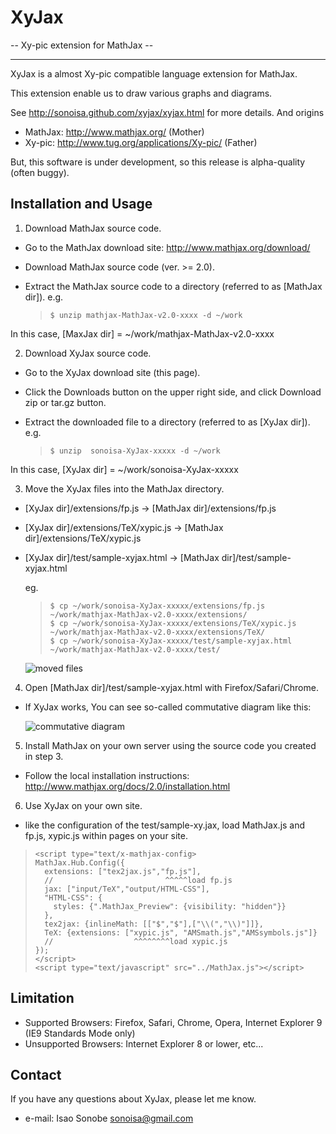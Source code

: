 # XyJax
 -- Xy-pic extension for MathJax --

----
XyJax is a almost Xy-pic compatible language extension for MathJax.

This extension enable us to draw various graphs and diagrams.

See http://sonoisa.github.com/xyjax/xyjax.html for more details. And origins

- MathJax: http://www.mathjax.org/ (Mother)
- Xy-pic: http://www.tug.org/applications/Xy-pic/ (Father)

But, this software is under development, so this release is alpha-quality (often buggy).


## Installation and Usage

1. Download MathJax source code.
 - Go to the MathJax download site: http://www.mathjax.org/download/
 - Download MathJax source code (ver. >= 2.0).
 - Extract the MathJax source code to a directory (referred to as [MathJax dir]). e.g. 
 
   >     $ unzip mathjax-MathJax-v2.0-xxxx -d ~/work
   
 In this case, [MaxJax dir] = ~/work/mathjax-MathJax-v2.0-xxxx
 
2. Download XyJax source code.
 - Go to the XyJax download site (this page).
 - Click the Downloads button on the upper right side, and click Download zip or tar.gz button.
 - Extract the downloaded file to a directory (referred to as [XyJax dir]). e.g.

   >     $ unzip  sonoisa-XyJax-xxxxx -d ~/work
   
 In this case, [XyJax dir] = ~/work/sonoisa-XyJax-xxxxx
 
3. Move the XyJax files into the MathJax directory.
 - [XyJax dir]/extensions/fp.js &rarr; [MathJax dir]/extensions/fp.js
 - [XyJax dir]/extensions/TeX/xypic.js &rarr; [MathJax dir]/extensions/TeX/xypic.js
 - [XyJax dir]/test/sample-xyjax.html &rarr; [MathJax dir]/test/sample-xyjax.html
   
   eg.
   >     $ cp ~/work/sonoisa-XyJax-xxxxx/extensions/fp.js ~/work/mathjax-MathJax-v2.0-xxxx/extensions/
   >     $ cp ~/work/sonoisa-XyJax-xxxxx/extensions/TeX/xypic.js ~/work/mathjax-MathJax-v2.0-xxxx/extensions/TeX/
   >     $ cp ~/work/sonoisa-XyJax-xxxxx/test/sample-xyjax.html ~/work/mathjax-MathJax-v2.0-xxxx/test/
   
   ![moved files](http://sonoisa.github.com/xyjax/xyjax_images/Moved_XyJax_files.png)
   
4. Open [MathJax dir]/test/sample-xyjax.html with Firefox/Safari/Chrome.
 + If XyJax works, You can see so-called commutative diagram like this:
 
   ![commutative diagram](http://sonoisa.github.com/xyjax/xyjax_images/CD.png)

5. Install MathJax on your own server using the source code you created in step 3.
 - Follow the local installation instructions: http://www.mathjax.org/docs/2.0/installation.html

6. Use XyJax on your own site.
 + like the configuration of the test/sample-xy.jax, load MathJax.js and fp.js, xypic.js within pages on your site.

 >     <script type="text/x-mathjax-config>
 >     MathJax.Hub.Config({
 >       extensions: ["tex2jax.js","fp.js"],
 >       //                         ^^^^^load fp.js
 >       jax: ["input/TeX","output/HTML-CSS"],
 >       "HTML-CSS": {
 >         styles: {".MathJax_Preview": {visibility: "hidden"}}
 >       },
 >       tex2jax: {inlineMath: [["$","$"],["\\(","\\)"]]},
 >       TeX: {extensions: ["xypic.js", "AMSmath.js","AMSsymbols.js"]}
 >       //                  ^^^^^^^^load xypic.js
 >     });
 >     </script>
 >     <script type="text/javascript" src="../MathJax.js"></script>

## Limitation

- Supported Browsers: Firefox, Safari, Chrome, Opera, Internet Explorer 9 (IE9 Standards Mode only)
- Unsupported Browsers: Internet Explorer 8 or lower, etc...

## Contact

If you have any questions about XyJax, please let me know.

- e-mail: Isao Sonobe <sonoisa@gmail.com>
